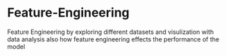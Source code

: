 # Feature-Engineering
Feature Engineering by exploring different datasets and visulization with data analysis
also how feature engineering effects the performance of the model
